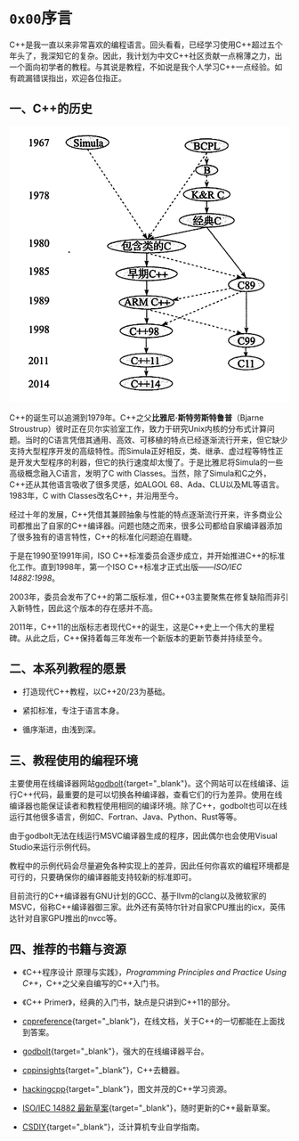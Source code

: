 # `0x00`序言

C++是我一直以来非常喜欢的编程语言。回头看看，已经学习使用C++超过五个年头了，我深知它的复杂。因此，我计划为中文C++社区贡献一点棉薄之力，出一个面向初学者的教程。与其说是教程，不如说是我个人学习C++一点经验。如有疏漏错误指出，欢迎各位指正。

## 一、C++的历史

![origin of cpp](/assets/origin-of-cpp.png)

C++的诞生可以追溯到1979年。C++之父**比雅尼·斯特劳斯特鲁普**（Bjarne Stroustrup）彼时正在贝尔实验室工作，致力于研究Unix内核的分布式计算问题。当时的C语言凭借其通用、高效、可移植的特点已经逐渐流行开来，但它缺少支持大型程序开发的高级特性。而Simula正好相反，类、继承、虚过程等特性正是开发大型程序的利器，但它的执行速度却太慢了。于是比雅尼将Simula的一些高级概念融入C语言，发明了C with Classes。当然，除了Simula和C之外，C++还从其他语言吸收了很多灵感，如ALGOL 68、Ada、CLU以及ML等语言。1983年，C with Classes改名C++，并沿用至今。

经过十年的发展，C++凭借其兼顾抽象与性能的特点逐渐流行开来，许多商业公司都推出了自家的C++编译器。问题也随之而来，很多公司都给自家编译器添加了很多独有的语言特性，C++的标准化问题迫在眉睫。

于是在1990至1991年间，ISO C++标准委员会逐步成立，并开始推进C++的标准化工作。直到1998年，第一个ISO C++标准才正式出版——*ISO/IEC 14882:1998*。

2003年，委员会发布了C++的第二版标准，但C++03主要聚焦在修复缺陷而非引入新特性，因此这个版本的存在感并不高。

2011年，C++11的出版标志者现代C++的诞生，这是C++史上一个伟大的里程碑。从此之后，C++保持着每三年发布一个新版本的更新节奏并持续至今。

## 二、本系列教程的愿景

- 打造现代C++教程，以C++20/23为基础。

- 紧扣标准，专注于语言本身。

- 循序渐进，由浅到深。

## 三、教程使用的编程环境

主要使用在线编译器网站[godbolt](https://godbolt.org/){target="_blank"}。这个网站可以在线编译、运行C++代码，最重要的是可以切换各种编译器，查看它们的行为差异。使用在线编译器也能保证读者和教程使用相同的编译环境。除了C++，godbolt也可以在线运行其他很多语言，例如C、Fortran、Java、Python、Rust等等。

由于godbolt无法在线运行MSVC编译器生成的程序，因此偶尔也会使用Visual Studio来运行示例代码。

教程中的示例代码会尽量避免各种实现上的差异，因此任何你喜欢的编程环境都是可行的，只要确保你的编译器能支持较新的标准即可。

目前流行的C++编译器有GNU计划的GCC、基于llvm的clang以及微软家的MSVC，俗称C++编译器御三家。此外还有英特尔针对自家CPU推出的icx，英伟达针对自家GPU推出的nvcc等。

## 四、推荐的书籍与资源

- 《C++程序设计 原理与实践》，*Programming Principles and Practice Using C++*，C++之父亲自编写的C++入门书。

- 《C++ Primer》，经典的入门书，缺点是只讲到C++11的部分。

- [cppreference](https://zh.cppreference.com/){target="_blank"}，在线文档，关于C++的一切都能在上面找到答案。

- [godbolt](https://godbolt.org){target="_blank"}，强大的在线编译器平台。

- [cppinsights](https://cppinsight.io/){target="_blank"}，C++去糖器。

- [hackingcpp](https://hackingcpp.com/){target="_blank"}，图文并茂的C++学习资源。

- [ISO/IEC 14882 最新草案](https://eel.is/c++draft/){target="_blank"}，随时更新的C++最新草案。

- [CSDIY](https://csdiy.wiki/){target="_blank"}，泛计算机专业自学指南。